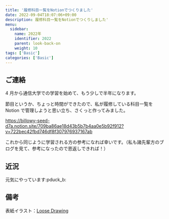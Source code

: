 ```yaml
---
title: '履修科目一覧をNotionでつくりました'
date: 2022-09-04T18:07:06+09:00
description: 履修科目一覧をNotionでつくりしました'
menu:
  sidebar:
    name: 2022年
    identifier: 2022
    parent: look-back-on
    weight: 10
tags: ['Basic']
categories: ['Basic']
---
```


## ご連絡

4 月から通信大学での学習を始めて、もう少しで半年になります。

節目というか、ちょっと時間ができたので、私が履修している科目一覧を Notion で管理しようと思い立ち、さくっと作ってみました。

https://billowy-seed-d7a.notion.site/709ba86ae18d43b5b7b4aa0e5b92f912?v=722bec42fbd746df8f307976937167ab

これから同じように学習される方の参考になれば幸いです。（私も諸先輩方のブログを見て、参考になったので恩返しできれば！）

## 近況

元気にやっています:pduck_b:

## 備考

表紙イラスト：[Loose Drawing](https://loosedrawing.com/)
